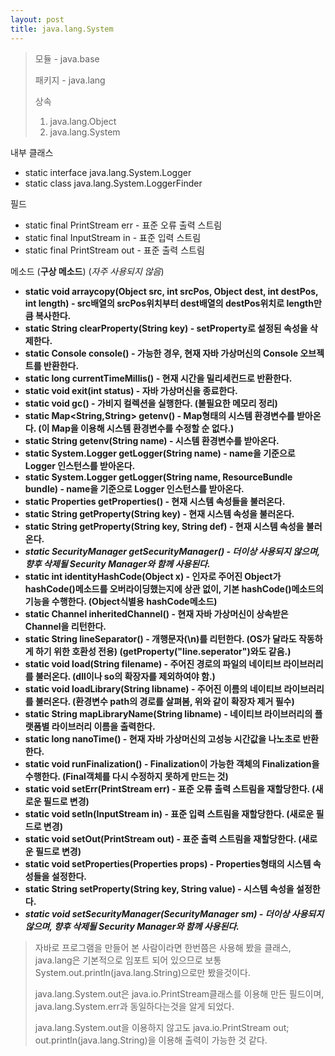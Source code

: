 ```yaml
---
layout: post
title: java.lang.System
---
```



> 모듈 - java.base
> 
> 패키지 - java.lang
> 
> 상속
> 1. java.lang.Object
> 2. java.lang.System

내부 클래스
* static interface java.lang.System.Logger
* static class java.lang.System.LoggerFinder

필드
* static final PrintStream err - 표준 오류 출력 스트림
* static final InputStream in - 표준 입력 스트림
* static final PrintStream out - 표준 출력 스트림

메소드 (**구상 메소드**) (_자주 사용되지 않음_)
* **static void arraycopy(Object src, int srcPos, Object dest, int destPos, int length) - src배열의 srcPos위치부터 dest배열의 destPos위치로 length만큼 복사한다.**
* **static String clearProperty(String key) - setProperty로 설정된 속성을 삭제한다.**
* **static Console console() - 가능한 경우, 현재 자바 가상머신의 Console 오브젝트를 반환한다.**
* **static long currentTimeMillis() - 현재 시간을 밀리세컨드로 반환한다.**
* **static void exit(int status) - 자바 가상머신을 종료한다.**
* **static void gc() - 가비지 컬렉션을 실행한다. (불필요한 메모리 정리)**
* **static Map<String,String> getenv() - Map형태의 시스템 환경변수를 받아온다. (이 Map을 이용해 시스템 환경변수를 수정할 순 없다.)**
* **static String getenv(String name) - 시스템 환경변수를 받아온다.**
* **static System.Logger getLogger(String name) - name을 기준으로 Logger 인스턴스를 받아온다.**
* **static System.Logger getLogger(String name, ResourceBundle bundle) - name을 기준으로 Logger 인스턴스를 받아온다.**
* **static Properties getProperties() - 현재 시스템 속성들을 불러온다.**
* **static String getProperty(String key) - 현재 시스템 속성을 불러온다.**
* **static String getProperty(String key, String def) - 현재 시스템 속성을 불러온다.**
* **_static SecurityManager getSecurityManager() - 더이상 사용되지 않으며, 향후 삭제될 Security Manager와 함께 사용된다._**
* **static int identityHashCode(Object x) - 인자로 주어진 Object가 hashCode()메소드를 오버라이딩했는지에 상관 없이, 기본 hashCode()메소드의 기능을 수행한다. (Object식별용 hashCode메소드)**
* **static Channel inheritedChannel() - 현재 자바 가상머신이 상속받은 Channel을 리턴한다.**
* **static String lineSeparator() - 개행문자(\n)를 리턴한다. (OS가 달라도 작동하게 하기 위한 호환성 전용) (getProperty("line.seperator")와도 같음.)**
* **static void load(String filename) - 주어진 경로의 파일의 네이티브 라이브러리를 불러온다. (dll이나 so의 확장자를 제외하여야 함.)**
* **static void loadLibrary(String libname) - 주어진 이름의 네이티브 라이브러리를 불러온다. (환경변수 path의 경로를 살펴봄, 위와 같이 확장자 제거 필수)**
* **static String mapLibraryName(String libname) - 네이티브 라이브러리의 플랫폼별 라이브러리 이름을 출력한다.**
* **static long nanoTime() - 현재 자바 가상머신의 고성능 시간값을 나노초로 반환한다.**
* **static void runFinalization() - Finalization이 가능한 객체의 Finalization을 수행한다. (Final객체를 다시 수정하지 못하게 만드는 것)**
* **static void setErr(PrintStream err) - 표준 오류 출력 스트림을 재할당한다. (새로운 필드로 변경)**
* **static void setIn(InputStream in) - 표준 입력 스트림을 재할당한다. (새로운 필드로 변경)**
* **static void setOut(PrintStream out) - 표준 출력 스트림을 재할당한다. (새로운 필드로 변경)**
* **static void setProperties(Properties props) - Properties형태의 시스템 속성들을 설정한다.**
* **static String setProperty(String key, String value) - 시스템 속성을 설정한다.**
* **_static void setSecurityManager(SecurityManager sm) - 더이상 사용되지 않으며, 향후 삭제될 Security Manager와 함께 사용된다._**

> 자바로 프로그램을 만들어 본 사람이라면 한번쯤은 사용해 봤을 클래스, java.lang은 기본적으로 임포트 되어 있으므로 보통 System.out.println(java.lang.String)으로만 봤을것이다.
>
> java.lang.System.out은 java.io.PrintStream클래스를 이용해 만든 필드이며, java.lang.System.err과 동일하다는것을 알게 되었다.
>
> java.lang.System.out을 이용하지 않고도 java.io.PrintStream out; out.println(java.lang.String)을 이용해 출력이 가능한 것 같다.

